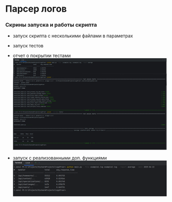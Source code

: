 # Парсер логов


### Скрины запуска и работы скрипта

- запуск скрипта с несколькими файлами в параметрах
- запуск тестов
- отчет о покрытии тестами
![Пример работы](screens/скрин%20запуска.jpg)

- запуск с реализованными доп. функциями
![Пример работы](screens/ззапуск%20с%20датой.png)
